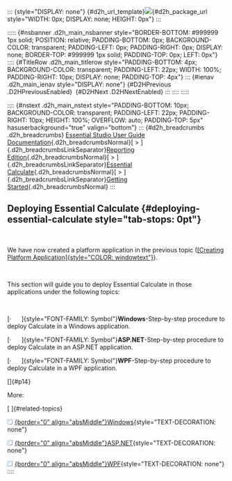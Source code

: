 ::: {style="DISPLAY: none"}
[](ms-xhelp:///?Id=d2h_url_template){#d2h_url_template}![](!package_url!){#d2h_package_url style="WIDTH: 0px; DISPLAY: none; HEIGHT: 0px"}
:::

::::: {#nsbanner .d2h_main_nsbanner style="BORDER-BOTTOM: #999999 1px solid; POSITION: relative; PADDING-BOTTOM: 0px; BACKGROUND-COLOR: transparent; PADDING-LEFT: 0px; PADDING-RIGHT: 0px; DISPLAY: none; BORDER-TOP: #999999 1px solid; PADDING-TOP: 0px; LEFT: 0px"}
:::: {#TitleRow .d2h_main_titlerow style="PADDING-BOTTOM: 4px; BACKGROUND-COLOR: transparent; PADDING-LEFT: 22px; WIDTH: 100%; PADDING-RIGHT: 10px; DISPLAY: none; PADDING-TOP: 4px"}
::: {#ienav .d2h_main_ienav style="DISPLAY: none"}
[](ms-xhelp:///?Id=6b80bb26-0e6b-411b-87a8-8d5523b8b934){#D2HPrevious .D2HPreviousEnabled}  [](ms-xhelp:///?Id=43e98bd6-4cd4-4bf5-8a7d-59c67c6782ff){#D2HNext .D2HNextEnabled}
:::
::::
:::::

:::: {#nstext .d2h_main_nstext style="PADDING-BOTTOM: 10px; BACKGROUND-COLOR: transparent; PADDING-LEFT: 22px; PADDING-RIGHT: 10px; HEIGHT: 100%; OVERFLOW: auto; PADDING-TOP: 5px" hasuserbackground="true" valign="bottom"}
::: {#d2h_breadcrumbs .d2h_breadcrumbs}
[Essential Studio User Guide Documentation](ms-xhelp:///?Id=12457748-09e3-4d74-a240-8e049cedf030){.d2h_breadcrumbsNormal}[ \> ]{.d2h_breadcrumbsLinkSeparator}[Reporting Edition](ms-xhelp:///?Id=027aa5b6-6676-4f93-ad23-c20e8c45792e){.d2h_breadcrumbsNormal}[ \> ]{.d2h_breadcrumbsLinkSeparator}[Essential Calculate](ms-xhelp:///?Id=2ea52c7f-a332-43bd-9ca7-2ea0898ff54e){.d2h_breadcrumbsNormal}[ \> ]{.d2h_breadcrumbsLinkSeparator}[Getting Started](ms-xhelp:///?Id=9a68faa8-f16b-4e2e-9665-4a2bb315f199){.d2h_breadcrumbsNormal}
:::

## Deploying Essential Calculate {#deploying-essential-calculate style="tab-stops: 0pt"}

 

We have now created a platform application in the previous topic ([[Creating Platform Application]{style="COLOR: windowtext"}](ms-xhelp:///?Id=6b80bb26-0e6b-411b-87a8-8d5523b8b934)).

 

This section will guide you to deploy Essential Calculate in those applications under the following topics:

 

[·      ]{style="FONT-FAMILY: Symbol"}**Windows**-Step-by-step procedure to deploy Calculate in a Windows application.

[·      ]{style="FONT-FAMILY: Symbol"}**ASP.NET**-Step-by-step procedure to deploy Calculate in an ASP.NET application.

[·      ]{style="FONT-FAMILY: Symbol"}**WPF**-Step-by-step procedure to deploy Calculate in a WPF application.

[]{#p14} 

More:

[ ]{#related-topics}

[![](button.gif){border="0" align="absMiddle"}Windows](ms-xhelp:///?Id=43e98bd6-4cd4-4bf5-8a7d-59c67c6782ff){style="TEXT-DECORATION: none"}

[![](button.gif){border="0" align="absMiddle"}ASP.NET](ms-xhelp:///?Id=3c6a3b3a-967b-497b-ba70-02a653caf9b2){style="TEXT-DECORATION: none"}

[![](button.gif){border="0" align="absMiddle"}WPF](ms-xhelp:///?Id=2b2cec7e-890d-45f1-b137-668ada71469b){style="TEXT-DECORATION: none"}
::::
